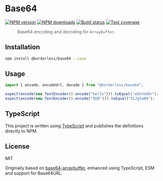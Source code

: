 # Base64

[![NPM version][npm-image]][npm-url]
[![NPM downloads][downloads-image]][downloads-url]
[![Build status][travis-image]][travis-url]
[![Test coverage][coveralls-image]][coveralls-url]

> Base64 encoding and decoding for `ArrayBuffer`.

## Installation

```sh
npm install @borderless/base64 --save
```

## Usage

```js
import { encode, encodeUrl, decode } from "@borderless/base64";

expect(encode(new TextEncoder().encode("hello"))).toEqual("aGVsbG8=");
expect(encode(new TextEncoder().encode("你好"))).toEqual("5L2g5aW9");
```

## TypeScript

This project is written using [TypeScript](https://github.com/Microsoft/TypeScript) and publishes the definitions directly to NPM.

## License

MIT

Originally based on [base64-arraybuffer](https://github.com/niklasvh/base64-arraybuffer), enhanced using TypeScript, ESM and support for Base64URL.

[npm-image]: https://img.shields.io/npm/v/@borderless/base64.svg?style=flat
[npm-url]: https://npmjs.org/package/@borderless/base64
[downloads-image]: https://img.shields.io/npm/dm/@borderless/base64.svg?style=flat
[downloads-url]: https://npmjs.org/package/@borderless/base64
[travis-image]: https://img.shields.io/travis/BorderlessLabs/base64.svg?style=flat
[travis-url]: https://travis-ci.org/BorderlessLabs/base64
[coveralls-image]: https://img.shields.io/coveralls/BorderlessLabs/base64.svg?style=flat
[coveralls-url]: https://coveralls.io/r/BorderlessLabs/base64?branch=master
